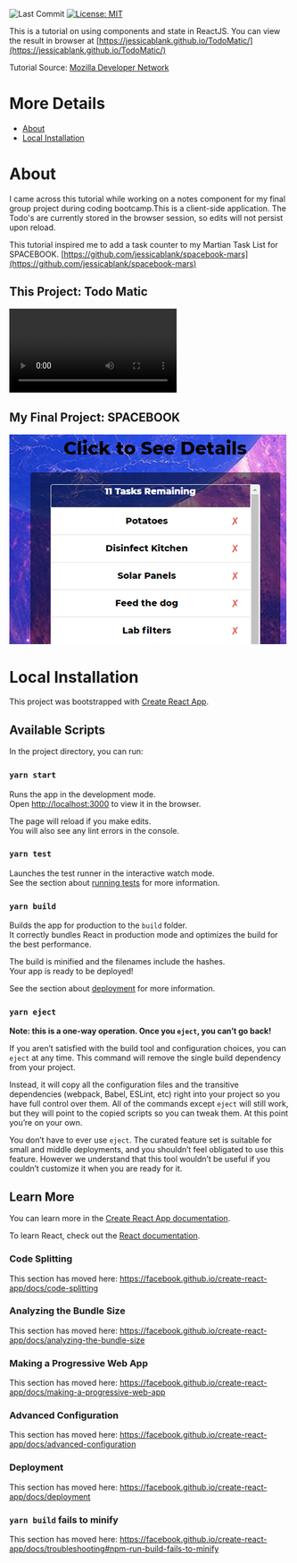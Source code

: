 ![Last Commit](https://img.shields.io/github/last-commit/jessicablank/TodoMatic)
[![License: MIT](https://img.shields.io/badge/License-MIT-yellow.svg)](https://opensource.org/licenses/MIT)

This is a tutorial on using components and state in ReactJS. You can view the result in browser at [https://jessicablank.github.io/TodoMatic/](https://jessicablank.github.io/TodoMatic/)

Tutorial Source: [Mozilla Developer Network](https://developer.mozilla.org/en-US/docs/Learn/Tools_and_testing/Client-side_JavaScript_frameworks/React_components)

# More Details
* [About](#about)
* [Local Installation](#local-installation)

# About
I came across this tutorial while working on a notes component for my final group project during coding bootcamp.This is a client-side application. The Todo's are currently stored in the browser session, so edits will not persist upon reload. 

This tutorial inspired me to add a task counter to my Martian Task List for SPACEBOOK. [https://github.com/jessicablank/spacebook-mars](https://github.com/jessicablank/spacebook-mars)

## This Project: Todo Matic
![TodoMatic](./TodoMatic.mp4)


## My Final Project: SPACEBOOK
![Final Project](./Spacebook.PNG)

# Local Installation

This project was bootstrapped with [Create React App](https://github.com/facebook/create-react-app).

## Available Scripts

In the project directory, you can run:

### `yarn start`

Runs the app in the development mode.<br />
Open [http://localhost:3000](http://localhost:3000) to view it in the browser.

The page will reload if you make edits.<br />
You will also see any lint errors in the console.

### `yarn test`

Launches the test runner in the interactive watch mode.<br />
See the section about [running tests](https://facebook.github.io/create-react-app/docs/running-tests) for more information.

### `yarn build`

Builds the app for production to the `build` folder.<br />
It correctly bundles React in production mode and optimizes the build for the best performance.

The build is minified and the filenames include the hashes.<br />
Your app is ready to be deployed!

See the section about [deployment](https://facebook.github.io/create-react-app/docs/deployment) for more information.

### `yarn eject`

**Note: this is a one-way operation. Once you `eject`, you can’t go back!**

If you aren’t satisfied with the build tool and configuration choices, you can `eject` at any time. This command will remove the single build dependency from your project.

Instead, it will copy all the configuration files and the transitive dependencies (webpack, Babel, ESLint, etc) right into your project so you have full control over them. All of the commands except `eject` will still work, but they will point to the copied scripts so you can tweak them. At this point you’re on your own.

You don’t have to ever use `eject`. The curated feature set is suitable for small and middle deployments, and you shouldn’t feel obligated to use this feature. However we understand that this tool wouldn’t be useful if you couldn’t customize it when you are ready for it.

## Learn More

You can learn more in the [Create React App documentation](https://facebook.github.io/create-react-app/docs/getting-started).

To learn React, check out the [React documentation](https://reactjs.org/).

### Code Splitting

This section has moved here: https://facebook.github.io/create-react-app/docs/code-splitting

### Analyzing the Bundle Size

This section has moved here: https://facebook.github.io/create-react-app/docs/analyzing-the-bundle-size

### Making a Progressive Web App

This section has moved here: https://facebook.github.io/create-react-app/docs/making-a-progressive-web-app

### Advanced Configuration

This section has moved here: https://facebook.github.io/create-react-app/docs/advanced-configuration

### Deployment

This section has moved here: https://facebook.github.io/create-react-app/docs/deployment

### `yarn build` fails to minify

This section has moved here: https://facebook.github.io/create-react-app/docs/troubleshooting#npm-run-build-fails-to-minify

